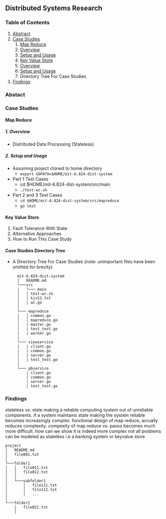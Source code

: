 ## Distributed Systems Research 

### Table of Contents 
1. [Abstract](#abstract)
2. [Case Studies](#case-studies)
    1. [Map Reduce](#map-reduce)
      1. [Overview](#overview)
      2. [Setup and Usage](#setup-and-usage)
    2. [Key Value Store](#key-value-store)
      1. [Overview](#overview)
      2. [Setup and Usage](#setup-and-usage)
    3. Directory Tree For Case Studies 
3. [Findings](#findings)

### Abstact

### Case Studies

  #### Map Reduce 
  ##### 1. Overview 
   - Distributed Data Processing (Stateless)
  ##### 2. Setup and Usage 
   - Assuming project cloned to home directory 
        -  ``` export GOPATH=$HOME/mit-6.824-dist-system ```
   - Part 1 Test Cases 
        - cd $HOME/mit-6.824-dist-system/src/main 
        - ``` ./test-wc.sh ```   
   - Part 2 and 3 Test Cases 
     - ``` cd $HOME/mit-6.824-dist-system/src/mapreduce ```
     - ``` go test ```
     
  #### Key Value Store 
  1. Fault Tolerance With State 
  2. Alternative Approaches 
  3. How to Run This Case Study 
  
  #### Case Studies Directory Tree
   - A Directory Tree For Case Studies (note: unimportant files have been omitted for brevity)
   
      ```
        mit-6.824-dist-system
        │   README.md
        └───src 
        |   └─── main  
        │   │ test-wc.sh
        |   | kjv12.txt
        |   | wc.go
        │
        └─── mapreduce 
        │   │ common.go
        │   │ mapreduce.go
        |   | master.go
        |   | test_test.go
        |   | worker.go
        |
        └─── viewservice 
        |   | client.go 
        |   | common.go
        |   | server.go
        |   | test_test.go
        |
        └─── pbservice 
            | client.go
            | common.go
            | server.go
            | test_test.go     
      ```
    
### Findings

stateless vs. state 
making a reliable computing system out of unreliable components.
if a system maintains state making the system reliable becomes increasingly complex. 
functional design of map reduce, acrually reduces complexity.
compexity of map reduce vs. paxos becomes much more difficult.
how can we show it is indeed more complex
not all problems can be modeled as stateless
i.e a banking system or keyvalue store 


```
project
│   README.md
│   file001.txt    
│
└───folder1
│   │   file011.txt
│   │   file012.txt
│   │
│   └───subfolder1
│       │   file111.txt
│       │   file112.txt
│       │   ...
│   
└───folder2
    │   file021.txt
    │ 
```
